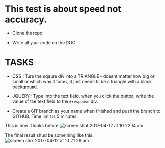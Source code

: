 # This test is about speed not accuracy.

* Clone the repo

* Write all your code on the DOC

# TASKS

* CSS : Turn the sqaure div into a TRIANGLE - doesnt matter how big or small or which way it faces, it just needs to be a triangle with a black background.

* JQUERY : Type into the text field, when you click the button, write the value of the text field to the `#response` div.

* Create a GIT branch as your name when finished and push the branch to GITHUB. Time limit is 5 minutes.


This is how it looks before
![screen shot 2017-04-12 at 10 22 14 am](https://cloud.githubusercontent.com/assets/739699/24962446/fa561bb8-1f69-11e7-8385-de7ba3fe4a00.png)


The final result shud be something like this.
![screen shot 2017-04-12 at 10 21 28 am](https://cloud.githubusercontent.com/assets/739699/24962447/fa56854e-1f69-11e7-85ea-df22dc1378d0.png)
